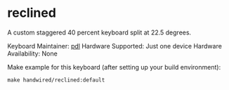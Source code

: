 # reclined

A custom staggered 40 percent keyboard split at 22.5 degrees.

Keyboard Maintainer: [pdl](https://github.com/pdl)
Hardware Supported: Just one device
Hardware Availability: None

Make example for this keyboard (after setting up your build environment):

    make handwired/reclined:default
